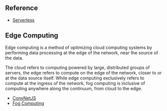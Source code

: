 ## Reference

* [Serverless](https://serverless.com)

## Edge Computing

Edge computing is a method of optimizing cloud computing systems by performing data processing at the edge of the network, near the source of the data.

The cloud refers to computing powered by large, distributed groups of servers, the edge refers to compute on the edge of the network, closer to or at the data source itself. 
While edge computing exclusively refers to compute at the ingress of the network, fog computing is inclusive of computing anywhere along the continuum, from cloud to the edge.

* [ConvNetJS](https://cs.stanford.edu/people/karpathy/convnetjs/)
* [Fog Computing](https://en.wikipedia.org/wiki/Fog_computing)
